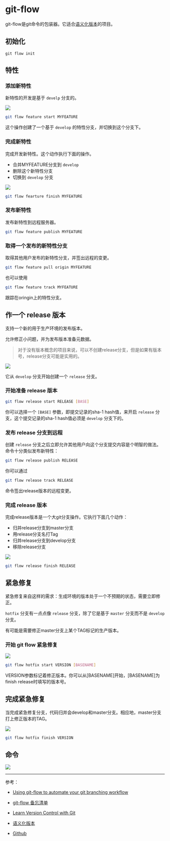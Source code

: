 # git-flow

git-flow是git命令的包装器。它适合[语义化版本](https://semver.org/lang/zh-CN/)的项目。

## 初始化

```
git flow init
```

 ## 特性

### 添加新特性

新特性的开发是基于 `develp` 分支的。

![](feature-start.png)

```bash
git flow feature start MYFEATURE
```

这个操作创建了一个基于 `develop` 的特性分支，并切换到这个分支下。

### 完成新特性

完成开发新特性。这个动作执行下面的操作。

- 合并MYFEATURE分支到 `develop` 
- 删除这个新特性分支 
- 切换到 `develop` 分支

![](feature-finish.png)

```bash
git flow fearture finish MYFEATURE
```

### 发布新特性

发布新特性到远程服务器。

```bash
git flow feature publish MYFEATURE
```

### 取得一个发布的新特性分支

取得其他用户发布的新特性分支，并签出远程的变更。

```bash
git flow feature pull origin MYFEATURE
```

也可以使用

```bash
git flow feature track MYFEATURE
```

跟踪在oringin上的特性分支。

## 作一个 release 版本

支持一个新的用于生产环境的发布版本。

允许修正小问题，并为发布版本准备元数据。

> 对于没有版本概念的项目来说，可以不创建release分支，但是如果有版本号，release分支可能是实用的。

![](release-start.png)

它从 `develop` 分支开始创建一个 `release` 分支。 

### 开始准备 release 版本

```bash
git flow release start RELEASE [BASE]
```

你可以选择一个 `[BASE]` 参数，即提交记录的sha-1 hash值，来开启 `release` 分支，这个提交记录的sha-1 hash值必须是 `develop` 分支下的。

### 发布 release 分支到远程

创建 `release` 分支之后立即允许其他用户向这个分支提交内容是个明智的做法。命令十分类似发布新特性：

```bash
git flow release publish RELEASE
```

你可以通过

```bash
git flow release track RELEASE
```

命令签出release版本的远程变更。

### 完成 release 版本

完成release版本是一个大git分支操作。它执行下面几个动作：

- 归并release分支到master分支
- 用release分支名打Tag
- 归并release分支到develop分支
- 移除release分支

![](release-finish.png)

```bash
git flow release finish RELEASE
```

## 紧急修复

紧急修复来自这样的需求：生成环境的版本处于一个不预期的状态，需要立即修正。

`hotfix` 分支有一点点像 `release` 分支，除了它是基于 `master` 分支而不是 `develop` 分支。

有可能是需要修正master分支上某个TAG标记的生产版本。

### 开始 git flow 紧急修复

![](hotfix-start.png)

```bash
git flow hotfix start VERSION [BASENAME]
```

VERSION参数标记着修正版本。你可以从[BASENAME]开始，[BASENAME]为finish release时填写的版本号。

## 完成紧急修复

当完成紧急修复分支，代码归并会develop和master分支。相应地，master分支打上修正版本的TAG。

![](hotfix-finish.png)

```bash
git flow hotfix finish VERSION
```

## 命令

![](git-flow-command.png)

---

参考：

- [Using git-flow to automate your git branching workflow](https://jeffkreeftmeijer.com/git-flow/)

- [git-flow 备忘清单](http://danielkummer.github.io/git-flow-cheatsheet/index.zh_CN.html)

- [Learn Version Control with Git](https://www.git-tower.com/learn/git/ebook/cn/command-line/advanced-topics/git-flow)

- [语义化版本](https://semver.org/lang/zh-CN/)
- [Github](https://github.com/petervanderdoes/gitflow-avh)

